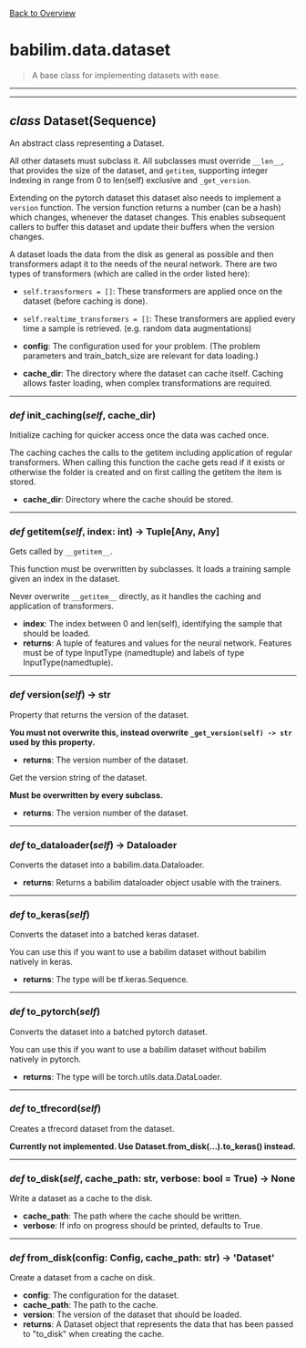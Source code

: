 [Back to Overview](../../README.md)

# babilim.data.dataset

> A base class for implementing datasets with ease.

---
---
## *class* **Dataset**(Sequence)

An abstract class representing a Dataset.

All other datasets must subclass it. All subclasses must override
`__len__`, that provides the size of the dataset, and `getitem`,
supporting integer indexing in range from 0 to len(self) exclusive and `_get_version`.

Extending on the pytorch dataset this dataset also needs to implement a `version` function.
The version function returns a number (can be a hash) which changes, whenever the dataset changes.
This enables subsequent callers to buffer this dataset and update their buffers when the version changes.

A dataset loads the data from the disk as general as possible and then transformers adapt it to the needs of the neural network.
There are two types of transformers (which are called in the order listed here):
* `self.transformers = []`: These transformers are applied once on the dataset (before caching is done).
* `self.realtime_transformers = []`: These transformers are applied every time a sample is retrieved. (e.g. random data augmentations)

* **config**: The configuration used for your problem. (The problem parameters and train_batch_size are relevant for data loading.)
* **cache_dir**: The directory where the dataset can cache itself. Caching allows faster loading, when complex transformations are required.


---
### *def* **init_caching**(*self*, cache_dir)

Initialize caching for quicker access once the data was cached once.

The caching caches the calls to the getitem including application of regular transformers.
When calling this function the cache gets read if it exists or otherwise the folder is created and on first calling the getitem the item is stored.

* **cache_dir**: Directory where the cache should be stored.


---
### *def* **getitem**(*self*, index: int) -> Tuple[Any, Any]

Gets called by `__getitem__`.

This function must be overwritten by subclasses.
It loads a training sample given an index in the dataset.

Never overwrite `__getitem__` directly, as it handles the caching and application of transformers.

* **index**: The index between 0 and len(self), identifying the sample that should be loaded.
* **returns**: A tuple of features and values for the neural network. Features must be of type InputType (namedtuple) and labels of type InputType(namedtuple).


---
### *def* **version**(*self*) -> str

Property that returns the version of the dataset.

**You must not overwrite this, instead overwrite `_get_version(self) -> str` used by this property.**

* **returns**: The version number of the dataset.




Get the version string of the dataset.

**Must be overwritten by every subclass.**

* **returns**: The version number of the dataset.


---
### *def* **to_dataloader**(*self*) -> Dataloader

Converts the dataset into a babilim.data.Dataloader.

* **returns**: Returns a babilim dataloader object usable with the trainers.


---
### *def* **to_keras**(*self*)

Converts the dataset into a batched keras dataset.

You can use this if you want to use a babilim dataset without babilim natively in keras.

* **returns**: The type will be tf.keras.Sequence.


---
### *def* **to_pytorch**(*self*)

Converts the dataset into a batched pytorch dataset.

You can use this if you want to use a babilim dataset without babilim natively in pytorch.

* **returns**: The type will be torch.utils.data.DataLoader.


---
### *def* **to_tfrecord**(*self*)

Creates a tfrecord dataset from the dataset.

**Currently not implemented. Use Dataset.from_disk(...).to_keras() instead.**


---
### *def* **to_disk**(*self*, cache_path: str, verbose: bool = True) -> None

Write a dataset as a cache to the disk.

* **cache_path**: The path where the cache should be written.
* **verbose**: If info on progress should be printed, defaults to True.


---
### *def* **from_disk**(config: Config, cache_path: str) -> 'Dataset'

Create a dataset from a cache on disk.

* **config**: The configuration for the dataset.
* **cache_path**: The path to the cache.
* **version**: The version of the dataset that should be loaded.
* **returns**: A Dataset object that represents the data that has been passed to "to_disk" when creating the cache.


